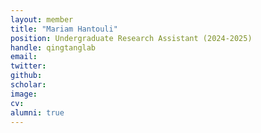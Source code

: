 ```yaml
---
layout: member
title: "Mariam Hantouli"
position: Undergraduate Research Assistant (2024-2025)
handle: qingtanglab
email: 
twitter:
github: 
scholar: 
image: 
cv: 
alumni: true
---
```





